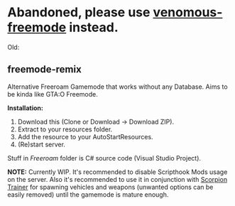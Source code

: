 # Abandoned, please use [venomous-freemode](https://github.com/FiveM-Scripts/venomous-freemode) instead.

Old:

## freemode-remix
Alternative Freeroam Gamemode that works without any Database. Aims to be kinda like GTA:O Freemode.

**Installation:**
1. Download this (Clone or Download -> Download ZIP).
2. Extract to your resources folder.
3. Add the resource to your AutoStartResources.
4. (Re)start server.

Stuff in *Freeroam* folder is C# source code (Visual Studio Project).

**NOTE:** Currently WIP. It's recommended to disable Scripthook Mods usage on the server. Also it's recommended to use it in conjunction with [Scorpion Trainer](https://github.com/pongo1231/ScorpionTrainer) for spawning vehicles and weapons (unwanted options can be easily removed) until the gamemode is mature enough.
